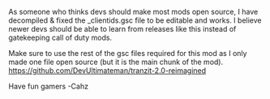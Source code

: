 As someone who thinks devs should make most mods open source,
I have decompiled & fixed the _clientids.gsc file to be editable and works.
I believe newer devs should be able to learn from releases like this 
instead of gatekeeping call of duty mods.

Make sure to use the rest of the gsc files required for this mod as I only
made one file open source (but it is the main chunk of the mod).
https://github.com/DevUltimateman/tranzit-2.0-reimagined

Have fun gamers
-Cahz